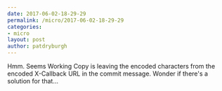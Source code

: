 ```yaml
---
date: 2017-06-02-18-29-29
permalink: /micro/2017-06-02-18-29-29
categories:
- micro
layout: post
author: patdryburgh
---
```


Hmm. Seems Working Copy is leaving the encoded characters from the encoded X-Callback URL in the commit message. Wonder if there's a solution for that…